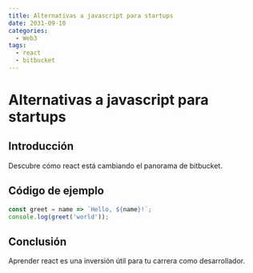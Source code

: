 ```yaml
---
title: Alternativas a javascript para startups
date: 2031-09-10
categories:
  - Web3
tags:
  - react
  - bitbucket
---
```


# Alternativas a javascript para startups

## Introducción

Descubre cómo react está cambiando el panorama de bitbucket.

## Código de ejemplo

```javascript
const greet = name => `Hello, ${name}!`;
console.log(greet('world'));
```

## Conclusión

Aprender react es una inversión útil para tu carrera como desarrollador.